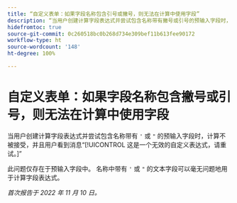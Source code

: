 ```yaml
---
title: “自定义表单：如果字段名称包含引号或撇号，则无法在计算中使用字段”
description: “当用户创建计算字段表达式并尝试包含名称带有撇号或引号的预输入字段时，计算不被接受，并且用户看到消息：这是一个无效的自定义表达式，请尝试再次。”
hidefromtoc: true
source-git-commit: 0c260518bc0b268d734e309bef11b613fee90172
workflow-type: ht
source-wordcount: '148'
ht-degree: 100%

---
```



# 自定义表单：如果字段名称包含撇号或引号，则无法在计算中使用字段

当用户创建计算字段表达式并尝试包含名称带有 `'` 或 `"` 的预输入字段时，计算不被接受，并且用户看到消息“[!UICONTROL 这是一个无效的自定义表达式，请重试。]”

此问题仅存在于预输入字段中。 名称中带有 `'` 或 `"` 的文本字段可以毫无问题地用于计算字段表达式。

_首次报告于 2022 年 11 月 10 日。_

